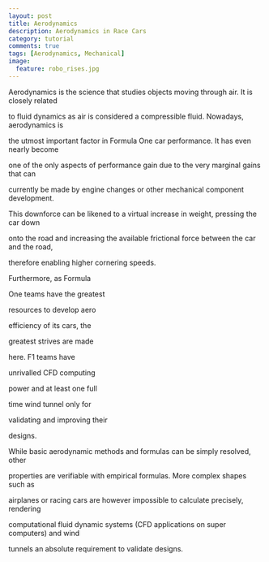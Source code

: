 ```yaml
---
layout: post
title: Aerodynamics
description: Aerodynamics in Race Cars
category: tutorial
comments: true
tags: [Aerodynamics, Mechanical]
image:
  feature: robo_rises.jpg
---
```


Aerodynamics is the science that studies objects moving through air. It is closely related

to fluid dynamics as air is considered a compressible fluid. Nowadays, aerodynamics is

the utmost important factor in Formula One car performance. It has even nearly become

one of the only aspects of performance gain due to the very marginal gains that can

currently be made by engine changes or other mechanical component development.

This downforce can be likened to a virtual increase in weight, pressing the car down

onto the road and increasing the available frictional force between the car and the road,

therefore enabling higher cornering speeds.

Furthermore, as Formula

One teams have the greatest

resources to develop aero

efficiency of its cars, the

greatest strives are made

here. F1 teams have

unrivalled CFD computing

power and at least one full

time wind tunnel only for

validating and improving their

designs.

While basic aerodynamic methods and formulas can be simply resolved, other

properties are verifiable with empirical formulas. More complex shapes such as

airplanes or racing cars are however impossible to calculate precisely, rendering

computational fluid dynamic systems (CFD applications on super computers) and wind

tunnels an absolute requirement to validate designs.
